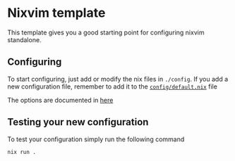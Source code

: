 # Nixvim template

This template gives you a good starting point for configuring nixvim standalone.

## Configuring

To start configuring, just add or modify the nix files in `./config`.
If you add a new configuration file, remember to add it to the
[`config/default.nix`](./config/default.nix) file

The options are documented in [here](https://nix-community.github.io/nixvim/)

## Testing your new configuration

To test your configuration simply run the following command

```
nix run .
```
